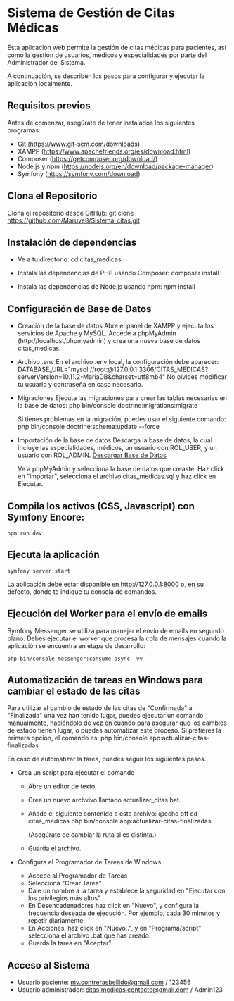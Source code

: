 # Sistema de Gestión de Citas Médicas

Esta aplicación web permite la gestión de citas médicas para pacientes, así como la gestión de usuarios, médicos y especialidades por parte del Administrador del Sistema.

A continuación, se describen los pasos para configurar y ejecutar la aplicación localmente.

## Requisitos previos

Antes de comenzar, asegúrate de tener instalados los siguientes programas:

- Git (https://www.git-scm.com/downloads)
- XAMPP (https://www.apachefriends.org/es/download.html)
- Composer (https://getcomposer.org/download/)
- Node.js y npm (https://nodejs.org/en/download/package-manager)
- Symfony (https://symfony.com/download)

## Clona el Repositorio

Clona el repositorio desde GitHub:
    git clone https://github.com/Maruve8/Sistema_citas.git

## Instalación de dependencias

- Ve a tu directorio:
    cd citas_medicas

- Instala las dependencias de PHP usando Composer:
    composer install

- Instala las dependencias de Node.js usando npm:
    npm install

## Configuración de Base de Datos

- Creación de la base de datos
    Abre el panel de XAMPP y ejecuta los servicios de Apache y MySQL. Accede a phpMyAdmin (http://localhost/phpmyadmin) y crea una nueva base de datos citas_medicas.

- Archivo .env
    En el archivo .env local, la configuración debe aparecer: 
    DATABASE_URL="mysql://root:@127.0.0.1:3306/CITAS_MEDICAS?serverVersion=10.11.2-MariaDB&charset=utf8mb4"
    No olvides modificar tu usuario y contraseña en caso necesario.

- Migraciones
    Ejecuta las migraciones para crear las tablas necesarias en la base de datos:
        php bin/console doctrine:migrations:migrate
    
    Si tienes problemas en la migración, puedes usar el siguiente comando:
        php bin/console doctrine:schema:update --force
    
- Importación de la base de datos
    Descarga la base de datos, la cual incluye las especialidades, médicos, un usuario con    ROL_USER, y un usuario con ROL_ADMIN. 
        [Descargar Base de Datos](https://drive.google.com/file/d/14Nnd-yK89fs05obpWAPC1TE8Z69_7uef/view?usp=drive_link)
    
    Ve a phpMyAdmin y selecciona la base de datos que creaste. Haz click en "importar", selecciona el archivo citas_medicas.sql y haz click en Ejecutar.

## Compila los activos (CSS, Javascript) con Symfony Encore:

    npm run dev


## Ejecuta la aplicación

    symfony server:start

La aplicación debe estar disponible en http://127.0.0.1:8000 o, en su defecto, donde te indique tu consola de comandos.


## Ejecución del Worker para el envío de emails

Symfony Messenger se utiliza para manejar el envío de emails en segundo plano. Debes ejecutar el worker que procesa la cola de mensajes cuando la aplicación se encuentra en etapa de desarrollo:

    php bin/console messenger:consume async -vv

## Automatización de tareas en Windows para cambiar el estado de las citas

Para utilizar el cambio de estado de las citas de "Confirmada" a "Finalizada" una vez han tenido lugar, puedes ejecutar un comando manualmente, haciéndolo de vez en cuando para asegurar que los cambios de estado tienen lugar, o puedes automatizar este proceso. Si prefieres la primera opción, el comando es:
    php bin/console app:actualizar-citas-finalizadas

En caso de automatizar la tarea, puedes seguir los siguientes pasos.

- Crea un script para ejecutar el comando
    - Abre un editor de texto.
    - Crea un nuevo archvivo llamado actualizar_citas.bat.
    - Añade el siguiente contenido a este archivo:
        @echo off
        cd citas_medicas
        php bin/console app:actualizar-citas-finalizadas

        (Asegúrate de cambiar la ruta si es distinta.)
    - Guarda el archivo.

- Configura el Programador de Tareas de Windows
    - Accede al Programador de Tareas
    - Selecciona "Crear Tarea"
    - Dale un nombre a la tarea y establece la seguridad en "Ejecutar con los privilegios más altos"
    - En Desencadenadores haz click en "Nuevo", y configura la frecuencia deseada de ejecución. Por ejemplo, cada 30 minutos y repetir diariamente.
    - En Acciones, haz click en "Nuevo..", y en "Programa/script" selecciona el archivo .bat que has creado.
    - Guarda la tarea en "Aceptar"

## Acceso al Sistema

- Usuario paciente: mv.contrerasbellido@gmail.com / 123456
- Usuario administrador: citas.medicas.contacto@gmail.com / Admin123
    


    


    
